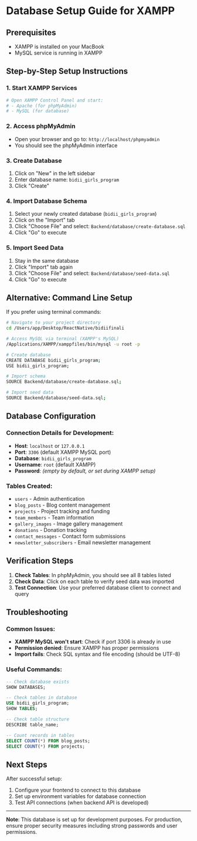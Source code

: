 # Database Setup Guide for XAMPP

## Prerequisites
- XAMPP is installed on your MacBook
- MySQL service is running in XAMPP

## Step-by-Step Setup Instructions

### 1. Start XAMPP Services
```bash
# Open XAMPP Control Panel and start:
# - Apache (for phpMyAdmin)
# - MySQL (for database)
```

### 2. Access phpMyAdmin
- Open your browser and go to: `http://localhost/phpmyadmin`
- You should see the phpMyAdmin interface

### 3. Create Database
1. Click on "New" in the left sidebar
2. Enter database name: `bidii_girls_program`
3. Click "Create"

### 4. Import Database Schema
1. Select your newly created database (`bidii_girls_program`)
2. Click on the "Import" tab
3. Click "Choose File" and select: `Backend/database/create-database.sql`
4. Click "Go" to execute

### 5. Import Seed Data
1. Stay in the same database
2. Click "Import" tab again
3. Click "Choose File" and select: `Backend/database/seed-data.sql`
4. Click "Go" to execute

## Alternative: Command Line Setup

If you prefer using terminal commands:

```bash
# Navigate to your project directory
cd /Users/app/Desktop/ReactNative/bidiifinali

# Access MySQL via terminal (XAMPP's MySQL)
/Applications/XAMPP/xamppfiles/bin/mysql -u root -p

# Create database
CREATE DATABASE bidii_girls_program;
USE bidii_girls_program;

# Import schema
SOURCE Backend/database/create-database.sql;

# Import seed data  
SOURCE Backend/database/seed-data.sql;
```

## Database Configuration

### Connection Details for Development:
- **Host**: `localhost` or `127.0.0.1`
- **Port**: `3306` (default XAMPP MySQL port)
- **Database**: `bidii_girls_program`
- **Username**: `root` (default XAMPP)
- **Password**: _(empty by default, or set during XAMPP setup)_

### Tables Created:
- `users` - Admin authentication
- `blog_posts` - Blog content management
- `projects` - Project tracking and funding
- `team_members` - Team information
- `gallery_images` - Image gallery management
- `donations` - Donation tracking
- `contact_messages` - Contact form submissions
- `newsletter_subscribers` - Email newsletter management

## Verification Steps

1. **Check Tables**: In phpMyAdmin, you should see all 8 tables listed
2. **Check Data**: Click on each table to verify seed data was imported
3. **Test Connection**: Use your preferred database client to connect and query

## Troubleshooting

### Common Issues:
- **XAMPP MySQL won't start**: Check if port 3306 is already in use
- **Permission denied**: Ensure XAMPP has proper permissions
- **Import fails**: Check SQL syntax and file encoding (should be UTF-8)

### Useful Commands:
```sql
-- Check database exists
SHOW DATABASES;

-- Check tables in database
USE bidii_girls_program;
SHOW TABLES;

-- Check table structure
DESCRIBE table_name;

-- Count records in tables
SELECT COUNT(*) FROM blog_posts;
SELECT COUNT(*) FROM projects;
```

## Next Steps

After successful setup:
1. Configure your frontend to connect to this database
2. Set up environment variables for database connection
3. Test API connections (when backend API is developed)

---
**Note**: This database is set up for development purposes. For production, ensure proper security measures including strong passwords and user permissions.
